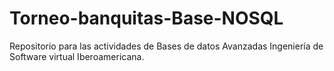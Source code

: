 # Torneo-banquitas-Base-NOSQL
Repositorio para las actividades de Bases de datos Avanzadas Ingeniería de Software virtual Iberoamericana.
